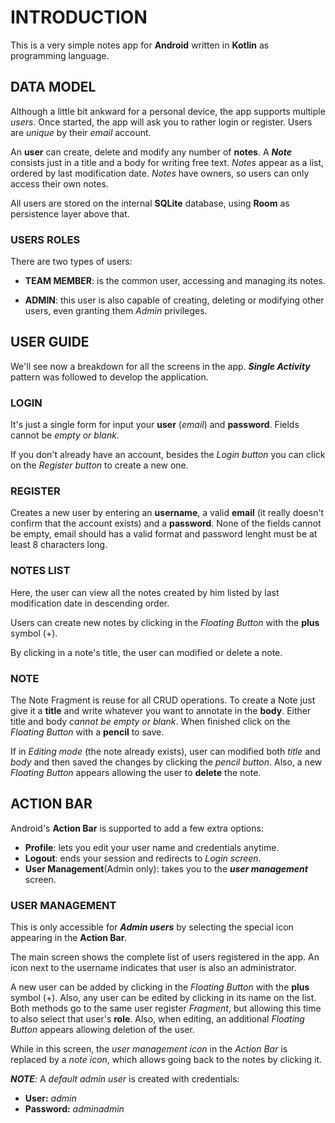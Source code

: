 # INTRODUCTION

This is a very simple notes app for **Android** written in **Kotlin** as programming language.


## DATA MODEL

Although a little bit ankward for a personal device, the app supports multiple _users_. Once started, the app will ask you to rather login or register. Users are _unique_ by their _email_ account.

An **user** can create, delete and modify any number of **notes**. A _**Note**_ consists just in a title and a body for writing free text. _Notes_ appear as a list, ordered by last modification date. _Notes_ have owners, so users can only access their own notes.

All users are stored on the internal **SQLite** database, using **Room** as persistence layer above that.


### USERS ROLES

There are two types of users:

* **TEAM MEMBER**: is the common user, accessing and managing its notes.

* **ADMIN**: this user is also capable of creating, deleting or modifying other users, even granting them _Admin_ privileges.


## USER GUIDE

We'll see now a breakdown for all the screens in the app. _**Single Activity**_ pattern was followed to develop the application.


### LOGIN

It's just a single form for input your **user** (_email_) and **password**. Fields cannot be _empty or blank_.

If you don't already have an account, besides the _Login button_ you can click on the _Register button_ to create a new one.


### REGISTER

Creates a new user by entering an **username**, a valid **email** (it really doesn't confirm that the account exists) and a **password**. None of the fields cannot be empty, email should has a valid format and password lenght must be at least 8 characters long.


### NOTES LIST

Here, the user can view all the notes created by him listed by last modification date in descending order.

Users can create new notes by clicking in the _Floating Button_ with the **plus** symbol (+).

By clicking in a note's title, the user can modified or delete a note.


### NOTE

The Note Fragment is reuse for all CRUD operations. To create a Note just give it a **title** and write whatever you want to annotate in the **body**. Either title and body _cannot be empty or blank_. When finished click on the _Floating Button_ with a  **pencil**  to save.

If in _Editing mode_ (the note already exists), user can modified both _title_ and _body_ and then saved the changes by clicking the _pencil button_. Also, a new _Floating Button_ appears allowing the user to **delete** the note.


## ACTION BAR

Android's **Action Bar** is supported to add a few extra options:

* **Profile**: lets you edit your user name and credentials anytime.
* **Logout**: ends your session and redirects to _Login screen_.
* **User Management**(Admin only): takes you to the _**user management**_ screen.


### USER MANAGEMENT

This is only accessible for _**Admin users**_ by selecting the special icon appearing in the **Action Bar**.

The main screen shows the complete list of users registered in the app. An icon next to the username indicates that user is also an administrator.

A new user can be added by clicking in the _Floating Button_ with the **plus** symbol (+). Also, any user can be edited by clicking in its name on the list. Both methods go to the same user register _Fragment_, but allowing this time to also select that user's **role**. Also, when editing, an additional _Floating Button_ appears allowing deletion of the user.

While in this screen, the _user management icon_ in the _Action Bar_ is replaced by a _note icon_, which allows going back to the notes by clicking it.

*__NOTE__:*
A _default admin user_ is created with credentials:
* **User:** _admin_
* **Password:** _adminadmin_

